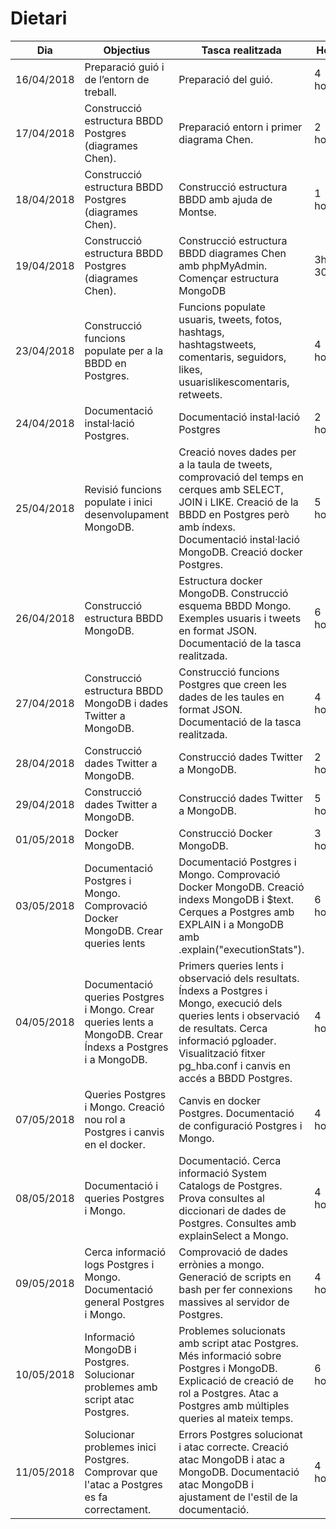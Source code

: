 # Dietari

Dia | Objectius | Tasca realitzada | Hores
----|-----------|------------------|-------
16/04/2018 | Preparació guió i de l’entorn de treball. | Preparació del guió. | 4 hores.
17/04/2018 | Construcció estructura BBDD Postgres (diagrames Chen). | Preparació entorn i primer diagrama Chen. | 2 hores.
18/04/2018 | Construcció estructura BBDD Postgres (diagrames Chen). | Construcció estructura BBDD amb ajuda de Montse. | 1 hora.
19/04/2018 | Construcció estructura BBDD Postgres (diagrames Chen). | Construcció estructura BBDD diagrames Chen amb phpMyAdmin. Començar estructura MongoDB | 3h 30min.
23/04/2018 | Construcció funcions populate per a la BBDD en Postgres. | Funcions populate usuaris, tweets, fotos, hashtags, hashtagstweets, comentaris, seguidors, likes, usuarislikescomentaris, retweets. | 4 hores.
24/04/2018 | Documentació instal·lació Postgres. | Documentació instal·lació Postgres | 2 hores. 
25/04/2018 | Revisió funcions populate i inici desenvolupament MongoDB. | Creació noves dades per a la taula de tweets, comprovació del temps en cerques amb SELECT, JOIN i LIKE. Creació de la BBDD en Postgres però amb índexs. Documentació instal·lació MongoDB. Creació docker Postgres.| 5 hores.
26/04/2018 | Construcció estructura BBDD MongoDB. | Estructura docker MongoDB. Construcció esquema BBDD Mongo. Exemples usuaris i tweets en format JSON. Documentació de la tasca realitzada.| 6 hores.
27/04/2018 | Construcció estructura BBDD MongoDB i dades Twitter a MongoDB. | Construcció funcions Postgres que creen les dades de les taules en format JSON. Documentació de la tasca realitzada.| 4 hores.
28/04/2018 | Construcció dades Twitter a MongoDB. | Construcció dades Twitter a MongoDB.| 2 hores.
29/04/2018 | Construcció dades Twitter a MongoDB. | Construcció dades Twitter a MongoDB.| 5 hores.
01/05/2018 | Docker MongoDB. | Construcció Docker MongoDB. | 3 hores.
03/05/2018 | Documentació Postgres i Mongo. Comprovació Docker MongoDB. Crear queries lents |  Documentació Postgres i Mongo. Comprovació Docker MongoDB. Creació indexs MongoDB i $text. Cerques a Postgres amb EXPLAIN i a MongoDB amb .explain("executionStats"). | 6 hores.
04/05/2018 | Documentació queries Postgres i Mongo. Crear queries lents a MongoDB. Crear Índexs a Postgres i a MongoDB. | Primers queries lents i observació dels resultats. Índexs a Postgres i Mongo, execució dels queries lents i observació de resultats. Cerca informació pgloader. Visualització fitxer pg_hba.conf i canvis en accés a BBDD Postgres. | 4 hores.
07/05/2018 | Queries Postgres i Mongo. Creació nou rol a Postgres i canvis en el docker. | Canvis en docker Postgres. Documentació de configuració Postgres i Mongo.  | 4 hores.
08/05/2018 | Documentació i queries Postgres i Mongo. | Documentació. Cerca informació System Catalogs de Postgres. Prova consultes al diccionari de dades de Postgres. Consultes amb explainSelect a Mongo. | 4 hores.
09/05/2018 | Cerca informació logs Postgres i Mongo. Documentació general Postgres i Mongo.  | Comprovació de dades errònies a mongo. Generació de scripts en bash per fer connexions massives al servidor de Postgres.  | 4 hores. 
10/05/2018 | Informació MongoDB i Postgres. Solucionar problemes amb script atac Postgres.  | Problemes solucionats amb script atac Postgres. Més informació sobre Postgres i MongoDB. Explicació de creació de rol a Postgres. Atac a Postgres amb múltiples queries al mateix temps. |  6 hores.
11/05/2018 | Solucionar problemes inici Postgres. Comprovar que l'atac a Postgres es fa correctament.| Errors Postgres solucionat i atac correcte. Creació atac MongoDB i atac a MongoDB. Documentació atac MongoDB i ajustament de l'estil de la documentació. |  4 hores.
